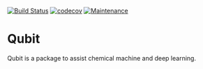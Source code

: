 [![Build Status](https://travis-ci.com/Xergon-sci/qubit.svg?branch=main)](https://travis-ci.com/Xergon-sci/qubit)
[![codecov](https://codecov.io/gh/Xergon-sci/qubit/branch/main/graph/badge.svg?token=WIGI0F5YTX)](undefined)
[![Maintenance](https://img.shields.io/badge/Maintained%3F-yes-green.svg)](https://github.com/Xergon-sci/Qubit/graphs/commit-activity)

# Qubit
Qubit is a package to assist chemical machine and deep learning.
